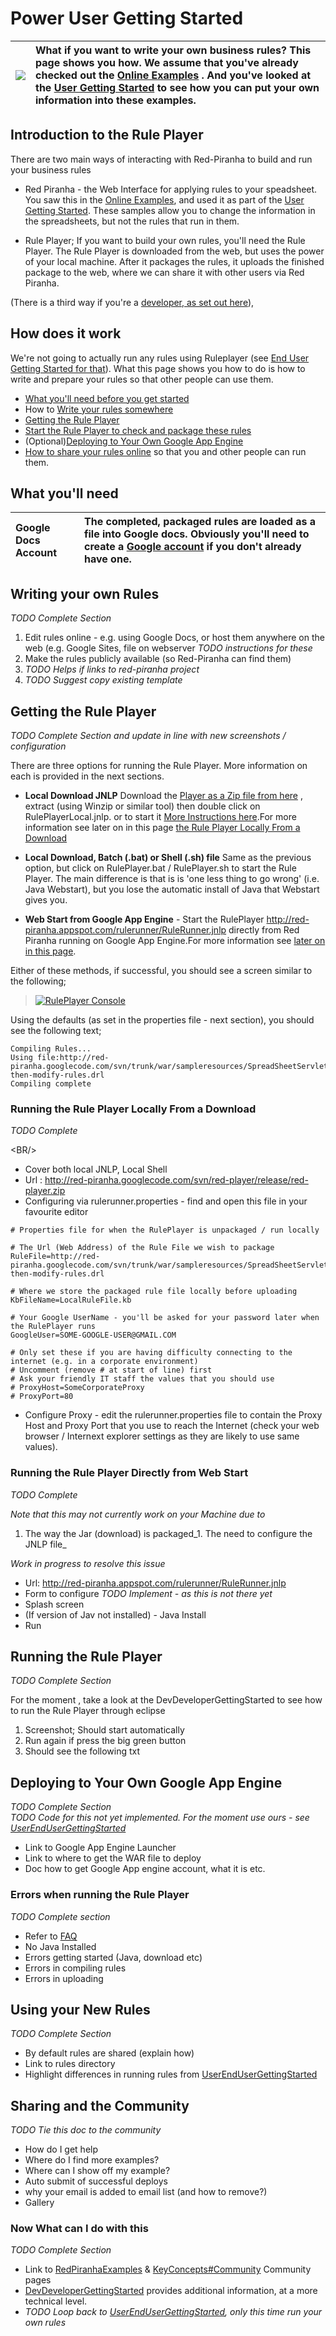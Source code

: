 # Power User Getting Started



| <img src='http://icons.iconarchive.com/icons/mart/glaze/48/package-development-icon.png' /> |What if you want to write your own business rules? This page shows you how. We assume that you've already checked out the [Online Examples](RedPiranhaExamples.md) . And you've looked at the [User Getting Started](UserEndUserGettingStarted.md) to see how you can put your own information into these examples. |
|:--------------------------------------------------------------------------------------------|:-------------------------------------------------------------------------------------------------------------------------------------------------------------------------------------------------------------------------------------------------------------------------------------------------------------------|

## Introduction to the Rule Player ##

There are two main ways of interacting with Red-Piranha to build and run your business rules
  * Red Piranha - the Web Interface for applying rules to your speadsheet. You saw this in the [Online Examples](RedPiranhaExamples.md), and used it as part of the [User Getting Started](UserEndUserGettingStarted.md). These samples allow you to change the information in the spreadsheets, but not the rules that run in them.

  * Rule Player; If you want to build your own rules, you'll need the Rule Player. The Rule Player is downloaded from the web, but uses the power of your local machine. After it packages the rules, it uploads the finished package to the web, where we can share it with other users via Red Piranha.

(There is a third way if you're a [developer, as set out here](DevDeveloperGettingStarted.md)),


## How does it work ##

We're not going to actually run any rules using Ruleplayer (see [End User Getting Started for that](UserEndUserGettingStarted.md)). What this page shows you how to do is how to write and prepare your rules so that other people can use them.

  * [What you'll need before you get started](#What_you'll_need.md)
  * How to [Write your rules somewhere](#Writing_your_own_Rules.md)
  * [Getting the Rule Player](#Getting_the_Rule_Player.md)
  * [Start the Rule Player to check and package these rules](#Running_the_Rule_Player.md)
  * (Optional)[Deploying to Your Own Google App Engine](#Deploying_to_Your_Own_Google_App_Engine.md)
  * [How to share your rules online](#Sharing_and_the_Community.md) so that you and other people can run them.

## What you'll need ##

| Google Docs Account | The completed, packaged rules are loaded as a file into Google docs. Obviously you'll need to create a [Google account](http://docs.google.com) if you don't already have one. |
|:--------------------|:-------------------------------------------------------------------------------------------------------------------------------------------------------------------------------|

## Writing your own Rules ##
_TODO Complete Section_

  1. Edit rules online - e.g. using Google Docs, or host them anywhere on the web (e.g. Google Sites, file on webserver _TODO instructions for these_
  1. Make the rules publicly available (so Red-Piranha can find them)
  1. _TODO Helps if links to red-piranha project_
  1. _TODO Suggest copy existing template_

## Getting the Rule Player ##
_TODO Complete Section and update in line with new screenshots / configuration_

There are three options for running the Rule Player. More information on each is provided in the next sections.

  * **Local Download JNLP** Download the [Player as a Zip file from here](http://red-piranha.googlecode.com/svn/red-player/release/red-player.zip) , extract (using Winzip or similar tool) then double click on RulePlayerLocal.jnlp. or to start it [More Instructions here](.md).For more information see later on in this page
[the Rule Player Locally From a Download](#Running_the_Rule_Player_Locally_From_a_Download_Running.md)

  * **Local Download, Batch (.bat) or Shell (.sh) file** Same as the previous option, but click on RulePlayer.bat / RulePlayer.sh to start the Rule Player. The main difference is that is is 'one less thing to go wrong' (i.e. Java Webstart), but you lose the automatic install of Java that Webstart gives you.

  * **Web Start from Google App Engine** - Start the RulePlayer http://red-piranha.appspot.com/rulerunner/RuleRunner.jnlp  directly from Red Piranha running on Google App Engine.For more information see [later on in this page](#Running_the_Rule_Player_Directly_from_Web_Start.md).

Either of these methods, if successful, you should see a screen similar to the following;

> <a href='http://red-piranha.googlecode.com/svn/wiki/images/screenshots/screenshot-rule-runner.png'>
<blockquote><img src='http://red-piranha.googlecode.com/svn/wiki/images/screenshots/screenshot-rule-runner.png' alt='RulePlayer Console' />
</a></blockquote>

Using the defaults (as set in the properties file - next section), you should see the following text;

```
Compiling Rules...
Using file:http://red-piranha.googlecode.com/svn/trunk/war/sampleresources/SpreadSheetServlet/log-then-modify-rules.drl
Compiling complete
```

### Running the Rule Player Locally From a Download ###
_TODO Complete_ 

&lt;BR/&gt;




  * Cover both local JNLP, Local Shell
  * Url : http://red-piranha.googlecode.com/svn/red-player/release/red-player.zip
  * Configuring via rulerunner.properties - find and open this file in your favourite editor

```
# Properties file for when the RulePlayer is unpackaged / run locally

# The Url (Web Address) of the Rule File we wish to package 
RuleFile=http://red-piranha.googlecode.com/svn/trunk/war/sampleresources/SpreadSheetServlet/log-then-modify-rules.drl

# Where we store the packaged rule file locally before uploading
KbFileName=LocalRuleFile.kb

# Your Google UserName - you'll be asked for your password later when the RulePlayer runs
GoogleUser=SOME-GOOGLE-USER@GMAIL.COM

# Only set these if you are having difficulty connecting to the internet (e.g. in a corporate environment)
# Uncomment (remove # at start of line) first
# Ask your friendly IT staff the values that you should use
# ProxyHost=SomeCorporateProxy
# ProxyPort=80

```

  * Configure Proxy - edit the rulerunner.properties file to contain the Proxy Host and Proxy Port that you use to reach the Internet (check your web browser / Internext explorer settings as they are likely to use same values).




### Running the Rule Player Directly from Web Start ###
_TODO Complete_

_Note that this may not currently work on your Machine due to_
  1. The way the Jar (download) is packaged_1. The need to configure the JNLP file_

_Work in progress to resolve this issue_

  * Url: http://red-piranha.appspot.com/rulerunner/RuleRunner.jnlp
  * Form to configure _TODO Implement - as this is not there yet_
  * Splash screen
  * (If version of Jav not installed) - Java Install
  * Run

## Running the Rule Player ##
_TODO Complete Section_

For the moment , take a look at the DevDeveloperGettingStarted to see how to run the Rule Player through eclipse

  1. Screenshot; Should start automatically
  1. Run again if press the big green button
  1. Should see the following txt


## Deploying to Your Own Google App Engine ##
_TODO Complete Section_ <br />
_TODO Code for this not yet implemented. For the moment use ours - see [UserEndUserGettingStarted](UserEndUserGettingStarted.md)_

  * Link to Google App Engine Launcher
  * Link to where to get the WAR file to deploy
  * Doc how to get Google App engine account, what it is etc.

### Errors when running the Rule Player ###

_TODO Complete section_

  * Refer to [FAQ](FAQ.md)
  * No Java Installed
  * Errors getting started (Java, download etc)
  * Errors in compiling rules
  * Errors in uploading



## Using your New Rules ##
_TODO Complete Section_

  * By default rules are shared (explain how)
  * Link to rules directory
  * Highlight differences in running rules from [UserEndUserGettingStarted](UserEndUserGettingStarted.md)


## Sharing and the Community ##
_TODO Tie this doc to the community_
  * How do I get help
  * Where do I find more examples?
  * Where can I show off my example?
  * Auto submit of successful deploys
  * why your email is added to email list (and how to remove?)
  * Gallery

### Now What can I do with this ###

_TODO Complete Section_

  * Link to [RedPiranhaExamples](RedPiranhaExamples.md) & [KeyConcepts#Community](KeyConcepts#Community.md) Community pages
  * [DevDeveloperGettingStarted](DevDeveloperGettingStarted.md) provides additional information, at a more technical level.
  * _TODO Loop back to [UserEndUserGettingStarted](UserEndUserGettingStarted.md), only this time run your own rules_



<br /><br /><br /><br /><br /><br /><br /><br /><br /><br /><br /><br /><br /><br /><br />